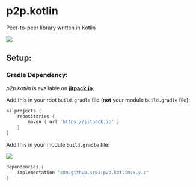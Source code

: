 # p2p.kotlin
Peer-to-peer library written in Kotlin

[![](https://jitpack.io/v/sr01/p2p.kotlin.svg)](https://jitpack.io/#sr01/p2p.kotlin)

## Setup:

### Gradle Dependency:

*p2p.kotlin* is available on [**jitpack.io**](https://jitpack.io/com/github/sr01/p2p.kotlin).

Add this in your root `build.gradle` file (**not** your module `build.gradle` file):
```gradle
allprojects {
    repositories {
        maven { url 'https://jitpack.io' }
    }
}
```

Add this in your module `build.gradle` file: 

![](https://jitpack.io/v/sr01/p2p.kotlin.svg)

```gradle
dependencies {
    implementation 'com.github.sr01:p2p.kotlin:x.y.z'
}
```

